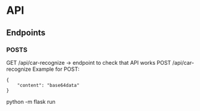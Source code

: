 # API

## Endpoints

### POSTS
GET    /api/car-recognize -> endpoint to check that API works
POST   /api/car-recognize
Example for POST:
```
{
    "content": "base64data"
}
```

python -m flask run

